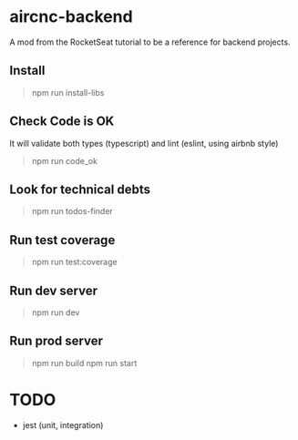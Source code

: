 # aircnc-backend

A mod from the RocketSeat tutorial to be a reference for backend projects.

## Install

> npm run install-libs

## Check Code is OK

It will validate both types (typescript) and lint (eslint, using airbnb style)

> npm run code_ok

## Look for technical debts

> npm run todos-finder

## Run test coverage

> npm run test:coverage

## Run dev server

> npm run dev

## Run prod server

> npm run build
> npm run start

# TODO

- jest (unit, integration)
